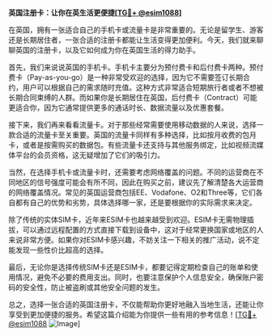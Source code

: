 **英国注册卡：让你在英生活更便捷[[TG💪+ @esim1088](https://t.me/s/esim1088)]**

在英国，拥有一张适合自己的手机卡或流量卡是非常重要的。无论是留学生、游客还是长期居住者，一张合适的注册卡都能让生活变得更加便利。今天，我们就来聊聊英国的注册卡，以及它如何成为你在英国生活的得力助手。

首先，我们来说说英国的手机卡。手机卡主要分为预付费卡和后付费卡两种。预付费卡（Pay-as-you-go）是一种非常受欢迎的选择，因为它不需要签订长期合约，用户可以根据自己的需求随时充值。这种方式非常适合短期旅行者或者不想被长期合同束缚的人群。而如果你是长期居住在英国，后付费卡（Contract）可能更适合你，因为它通常提供更多的通话时长、数据流量以及优惠套餐。

接下来，我们再来看看流量卡。对于那些经常需要使用移动数据的人来说，选择一款合适的流量卡至关重要。英国的流量卡同样有多种选择，比如按月收费的包月卡，或者是按需购买的数据包。有些流量卡还支持与其他服务绑定，比如视频流媒体平台的会员资格，这无疑增加了它们的吸引力。

当然，在选择手机卡或流量卡时，还需要考虑网络覆盖的问题。不同的运营商在不同地区的信号强度可能会有所不同，因此在购买之前，建议先了解清楚各大运营商的网络覆盖情况。常见的英国运营商包括EE、Vodafone、O2和Three等，它们各自都有自己的优势和劣势，具体选择哪一家，还是要根据你的实际需求来决定。

除了传统的实体SIM卡，近年来ESIM卡也越来越受到欢迎。ESIM卡无需物理插拔，可以通过远程配置的方式直接下载到设备中，这对于经常更换国家或地区的人来说非常方便。如果你对ESIM卡感兴趣，不妨关注一下相关的推广活动，说不定能发现一些性价比超高的选择。

最后，无论你是选择传统SIM卡还是ESIM卡，都要记得定期检查自己的账单和使用情况，避免不必要的费用支出。同时，也要注意保护个人信息安全，确保账户密码的安全性，防止被盗刷或其他安全问题的发生。

总之，选择一张合适的英国注册卡，不仅能帮助你更好地融入当地生活，还能让你享受到更加便捷的服务。希望这篇介绍能为你提供一些有用的参考信息！[[TG💪+ @esim1088](https://t.me/s/esim1088) ![Image](https://i.postimg.cc/4NQfJmqS/Snipaste-2025-05-13-00-14-12.png)]